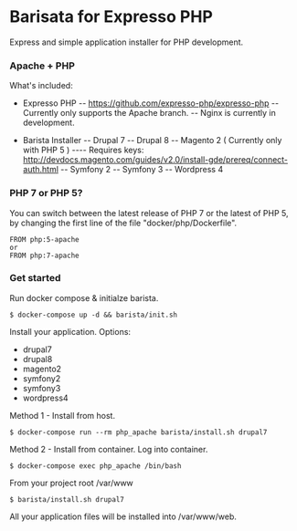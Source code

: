 # Barisata for Expresso PHP

Express and simple application installer for PHP development.

### Apache + PHP

What's included:

  - Expresso PHP
  -- https://github.com/expresso-php/expresso-php
  -- Currently only supports the Apache branch.
  -- Nginx is currently in development.

  - Barista Installer
  -- Drupal 7
  -- Drupal 8
  -- Magento 2 ( Currently only with PHP 5 )
  ---- Requires keys: http://devdocs.magento.com/guides/v2.0/install-gde/prereq/connect-auth.html
  -- Symfony 2
  -- Symfony 3
  -- Wordpress 4

### PHP 7 or PHP 5?
You can switch between the latest release of PHP 7 or the latest of PHP 5, by
changing the first line of the file "docker/php/Dockerfile".
```
FROM php:5-apache
or
FROM php:7-apache
```

### Get started
Run docker compose & initialze barista.
```
$ docker-compose up -d && barista/init.sh
```
Install your application.
Options:
- drupal7
- drupal8
- magento2
- symfony2
- symfony3
- wordpress4

Method 1 - Install from host.
```
$ docker-compose run --rm php_apache barista/install.sh drupal7
```

Method 2 - Install from container.
Log into container.
```
$ docker-compose exec php_apache /bin/bash
```

From your project root /var/www
```
$ barista/install.sh drupal7
```

All your application files will be installed into /var/www/web.

